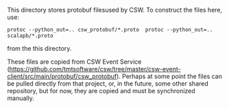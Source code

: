 This directory stores protobuf filesused by CSW.  To construct the files here, use:

``
protoc --python_out=.. csw_protobuf/*.proto 
protoc --python_out=.. scalapb/*.proto 
``

from the this directory.

These files are copied from CSW Event Service 
(https://github.com/tmtsoftware/csw/tree/master/csw-event-client/src/main/protobuf/csw_protobuf).
Perhaps at some point the files can be pulled directly from that project, or, in the future,
some other shared repository, but for now, they are copied and must be synchronized manually.

